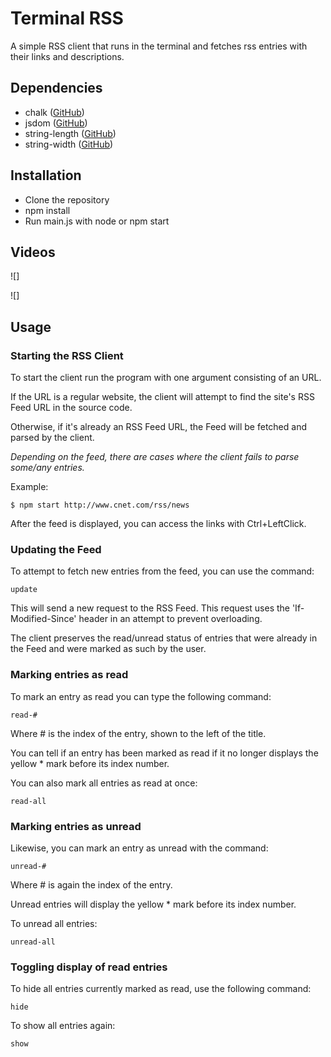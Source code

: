 # Terminal RSS

A simple RSS client that runs in the terminal and fetches rss entries with their links and descriptions.

## Dependencies

- chalk ([GitHub](https://github.com/chalk/chalk))
- jsdom ([GitHub](https://github.com/jsdom/jsdom))
- string-length ([GitHub](https://github.com/sindresorhus/string-length))
- string-width ([GitHub](https://github.com/sindresorhus/string-width))

## Installation

- Clone the repository
- npm install
- Run main.js with node or npm start

## Videos

![]

![]

## Usage

### Starting the RSS Client

To start the client run the program with one argument consisting of an URL.

If the URL is a regular website, the client will attempt to find the site's RSS Feed URL in the source code.

Otherwise, if it's already an RSS Feed URL, the Feed will be fetched and parsed by the client.

*Depending on the feed, there are cases where the client fails to parse some/any entries.*

Example:

```
$ npm start http://www.cnet.com/rss/news
```

After the feed is displayed, you can access the links with Ctrl+LeftClick.

### Updating the Feed

To attempt to fetch new entries from the feed, you can use the command:

```
update
```

This will send a new request to the RSS Feed. This request uses the 'If-Modified-Since' header in an attempt to prevent overloading.

The client preserves the read/unread status of entries that were already in the Feed and were marked as such by the user.

### Marking entries as read

To mark an entry as read you can type the following command: 

```
read-#
```

Where # is the index of the entry, shown to the left of the title.

You can tell if an entry has been marked as read if it no longer displays the yellow * mark before its index number.

You can also mark all entries as read at once:

```
read-all
```

### Marking entries as unread

Likewise, you can mark an entry as unread with the command:

```
unread-#
```

Where # is again the index of the entry.

Unread entries will display the yellow * mark before its index number.

To unread all entries:

```
unread-all
```

### Toggling display of read entries

To hide all entries currently marked as read, use the following command:

```
hide
```

To show all entries again:

```
show
```
